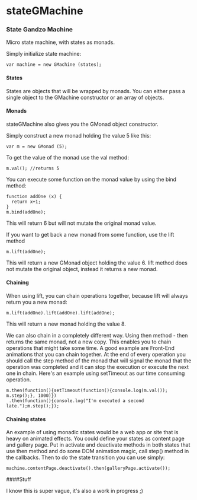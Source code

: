 stateGMachine
=============

### State Gandzo Machine

Micro state machine, with states as monads.

Simply initialize state machine:

    var machine = new GMachine (states);

#### States

States are objects that will be wrapped by monads.
You can either pass a single object to the GMachine constructor or an array of objects.

#### Monads

stateGMachine also gives you the GMonad object constructor.

Simply construct a new monad holding the value 5 like this:

    var m = new GMonad (5);

To get the value of the monad use the val method:

    m.val(); //returns 5

You can execute some function on the monad value by using the bind method:

    function addOne (x) {
      return x+1;
    }
    m.bind(addOne);

This will return 6 but will not mutate the original monad value.

If you want to get back a new monad from some function, use the lift method

    m.lift(addOne);

This will return a new GMonad object holding the value 6.
lift method does not mutate the original object, instead it returns a new monad.

#### Chaining

When using lift, you can chain operations together, because lift will always return you a new monad:

    m.lift(addOne).lift(addOne).lift(addOne);

This will return a new monad holding the value 8.

We can also chain in a completely different way. Using then method - then returns the same monad, not a new copy. This enables you to chain operations that might take some time. A good example are Front-End animations that you can chain together.
At the end of every operation you should call the step method of the monad that will signal the monad that the operation was completed and it can stop the execution or execute the next one in chain.
Here's an example using setTimeout as our time consuming operation.

    m.then(function(){setTimeout(function(){console.log(m.val()); m.step();}, 1000)})
     .then(function(){console.log("I'm executed a second late.");m.step();});

#### Chaining states

An example of using monadic states would be a web app or site that is heavy on animated effects.
You could define your states as content page and gallery page. Put in activate and deactivate methods in both states that use then method and do some DOM animation magic, call step() method in the callbacks. Then to do the state transition you can use simply:

    machine.contentPage.deactivate().then(galleryPage.activate());

####Stuff

I know this is super vague, it's also a work in progress ;)
